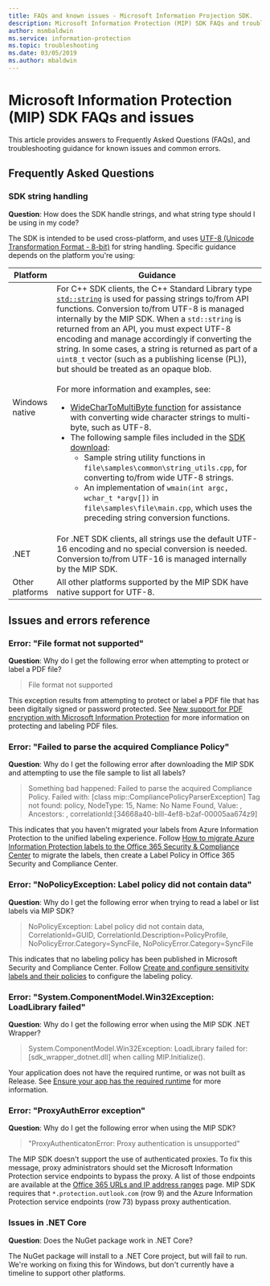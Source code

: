 ```yaml
---
title: FAQs and known issues - Microsoft Information Projection SDK.
description: Microsoft Information Protection (MIP) SDK FAQs and troubleshooting guidance for issues and errors.
author: msmbaldwin
ms.service: information-protection
ms.topic: troubleshooting
ms.date: 03/05/2019
ms.author: mbaldwin
---
```


# Microsoft Information Protection (MIP) SDK FAQs and issues

This article provides answers to Frequently Asked Questions (FAQs), and troubleshooting guidance for known issues and common errors.

## Frequently Asked Questions 

### SDK string handling

**Question**: How does the SDK handle strings, and what string type should I be using in my code?

The SDK is intended to be used cross-platform, and uses [UTF-8 (Unicode Transformation Format - 8-bit)](https://wikipedia.org/wiki/UTF-8) for string handling. Specific guidance depends on the platform you're using:

| Platform | Guidance |
|-|-|
| Windows native | For C++ SDK clients, the C++ Standard Library type [`std::string`](https://wikipedia.org/wiki/C%2B%2B_string_handling) is used for passing strings to/from API functions. Conversion to/from UTF-8 is managed internally by the MIP SDK. When a `std::string` is returned from an API, you must expect UTF-8 encoding and manage accordingly if converting the string. In some cases, a string is returned as part of a `uint8_t` vector (such as a publishing license (PL)), but should be treated as an opaque blob.<br><br>For more information and examples, see:<ul><li>[WideCharToMultiByte function](/windows/desktop/api/stringapiset/nf-stringapiset-widechartomultibyte) for assistance with converting wide character strings to multi-byte, such as UTF-8.<li>The following sample files included in the [SDK download](setup-configure-mip.md#configure-your-client-workstation):<ul><li>Sample string utility functions in `file\samples\common\string_utils.cpp`, for converting to/from wide UTF-8 strings.<li>An implementation of `wmain(int argc, wchar_t *argv[])` in `file\samples\file\main.cpp`, which uses the preceding string conversion functions.</li></ul></ul>|
| .NET | For .NET SDK clients, all strings use the default UTF-16 encoding and no special conversion is needed. Conversion to/from UTF-16 is managed internally by the MIP SDK. |
| Other platforms | All other platforms supported by the MIP SDK have native support for UTF-8. |

## Issues and errors reference

### Error: "File format not supported"  

**Question**: Why do I get the following error when attempting to protect or label a PDF file?

> File format not supported

This exception results from attempting to protect or label a PDF file that has been digitally signed or password protected. See [New support for PDF encryption with Microsoft Information Protection](https://techcommunity.microsoft.com/t5/Azure-Information-Protection/New-support-for-PDF-encryption-with-Microsoft-Information/ba-p/262757) for more information on protecting and labeling PDF files.

### Error: "Failed to parse the acquired Compliance Policy"  

**Question**: Why do I get the following error after downloading the MIP SDK and attempting to use the file sample to list all labels?

> Something bad happened: Failed to parse the acquired Compliance Policy. Failed with: [class mip::CompliancePolicyParserException] Tag not found: policy, NodeType: 15, Name: No Name Found, Value: , Ancestors: <SyncFile><Content>, correlationId:[34668a40-blll-4ef8-b2af-00005aa674z9]

This indicates that you haven't migrated your labels from Azure Information Protection to the unified labeling experience. Follow [How to migrate Azure Information Protection labels to the Office 365 Security & Compliance Center](/azure/information-protection/configure-policy-migrate-labels) to migrate the labels, then create a Label Policy in Office 365 Security and Compliance Center. 

### Error: "NoPolicyException: Label policy did not contain data"

**Question**: Why do I get the following error when trying to read a label or list labels via MIP SDK?

> NoPolicyException: Label policy did not contain data, CorrelationId=GUID, CorrelationId.Description=PolicyProfile, NoPolicyError.Category=SyncFile, NoPolicyError.Category=SyncFile

This indicates that no labeling policy has been published in Microsoft Security and Compliance Center. Follow [Create and configure sensitivity labels and their policies](/microsoft-365/compliance/create-sensitivity-labels) to configure the labeling policy.

### Error: "System.ComponentModel.Win32Exception: LoadLibrary failed"

**Question**: Why do I get the following error when using the MIP SDK .NET Wrapper?

> System.ComponentModel.Win32Exception: LoadLibrary failed for: [sdk_wrapper_dotnet.dll] when calling MIP.Initialize().

Your application does not have the required runtime, or was not built as Release. See [Ensure your app has the required runtime](setup-configure-mip.md#ensure-your-app-has-the-required-runtime) for more information. 

### Error: "ProxyAuthError exception"

**Question**: Why do I get the following error when using the MIP SDK?

> "ProxyAuthenticatonError: Proxy authentication is unsupported"

The MIP SDK doesn't support the use of authenticated proxies. To fix this message, proxy administrators should set the Microsoft Information Protection service endpoints to bypass the proxy. A list of those endpoints are available at the [Office 365 URLs and IP address ranges](/office365/enterprise/urls-and-ip-address-ranges) page. MIP SDK requires that `*.protection.outlook.com` (row 9) and the Azure Information Protection service endpoints (row 73) bypass proxy authentication.

### Issues in .NET Core

**Question**: Does the NuGet package work in .NET Core? 

The NuGet package will install to a .NET Core project, but will fail to run. We're working on fixing this for Windows, but don't currently have a timeline to support other platforms.